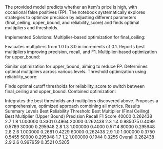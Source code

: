 The provided model predicts whether an item's price is high, with occasional false positives (FP). The notebook systematically explores strategies to optimize precision by adjusting different parameters (final_ceiling, upper_bound, and reliability_score) and finds optimal multipliers and thresholds.

Implemented Solutions:
Multiplier-based optimization for final_ceiling:

Evaluates multipliers from 1.0 to 3.0 in increments of 0.1.
Reports best multipliers improving precision, recall, and F1.
Multiplier-based optimization for upper_bound:

Similar optimization for upper_bound, aiming to reduce FP.
Determines optimal multipliers across various levels.
Threshold optimization using reliability_score:

Finds optimal cutoff thresholds for reliability_score to switch between final_ceiling and upper_bound.
Combined optimization:

Integrates the best thresholds and multipliers discovered above.
Proposes a comprehensive, optimized approach combining all metrics.
Results Summary
Levels	Best Reliability Threshold	Best Multiplier (Final Ceiling)	Best Multiplier (Upper Bound)	Precision	Recall	F1 Score
40000	0.262438	2.7	1.8	1.000000	0.3301	0.4964
20000	0.262438	2.3	1.4	0.985075	0.4099	0.5789
30000	0.295948	2.8	1.3	1.000000	0.4000	0.5714
80000	0.295948	2.8	2.6	1.000000	0.2681	0.4229
60000	0.262438	2.9	1.0	1.000000	0.3750	0.5455
50000	0.295948	1.7	1.2	1.000000	0.1944	0.3256
Overall	0.262438	2.9	2.6	0.997959	0.3521	0.5205
